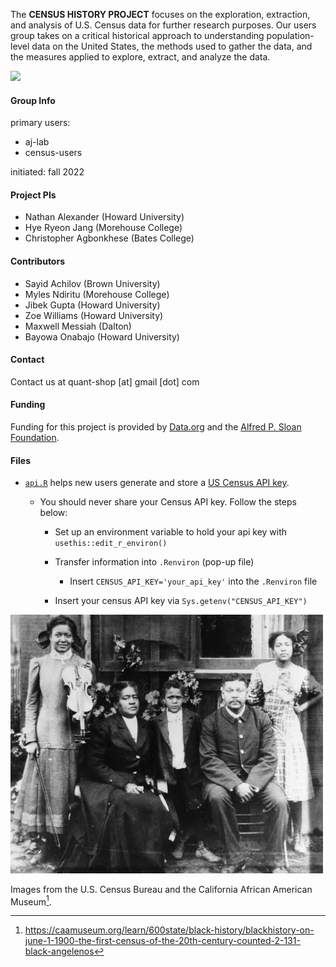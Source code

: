 The **CENSUS HISTORY PROJECT** focuses on the exploration, extraction, and analysis of U.S. Census data for further research purposes. Our users group takes on a critical historical approach to understanding population-level data on the United States, the methods used to gather the data, and the measures applied to explore, extract, and analyze the data.

<img src="img/1890-map-population-distribution.jpg" width="500">

#### Group Info

primary users: 

- aj-lab
- census-users

initiated: fall 2022

#### Project PIs

-   Nathan Alexander (Howard University)
-   Hye Ryeon Jang (Morehouse College)
-   Christopher Agbonkhese (Bates College)

#### Contributors

-   Sayid Achilov (Brown University)
-   Myles Ndiritu (Morehouse College)
-   Jibek Gupta (Howard University)
-   Zoe Williams (Howard University)
-   Maxwell Messiah (Dalton)
-   Bayowa Onabajo (Howard University)

#### Contact

Contact us at quant-shop [at] gmail [dot] com

#### Funding

Funding for this project is provided by [Data.org](https://data.org) and the [Alfred P. Sloan Foundation](https://sloan.org).

#### Files

-   [`api.R`](https://github.com/quant-shop/census/blob/main/code/api.R) helps new users generate and store a [US Census API key](https://api.census.gov/data/key_signup.html).

    -   You should never share your Census API key. Follow the steps below:

        -   Set up an environment variable to hold your api key with `usethis::edit_r_environ()`

        -   Transfer information into `.Renviron` (pop-up file)

            -   Insert `CENSUS_API_KEY='your_api_key'` into the `.Renviron` file

        -   Insert your census API key via `Sys.getenv("CENSUS_API_KEY")`

<img src="img/census1900.jpg" width="500">

Images from the U.S. Census Bureau and the California African American Museum[^angelenos].

[^angelenos]: https://caamuseum.org/learn/600state/black-history/blackhistory-on-june-1-1900-the-first-census-of-the-20th-century-counted-2-131-black-angelenos